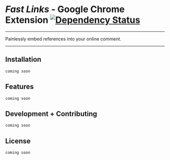 # *Fast Links* - Google Chrome Extension [![Dependency Status](https://david-dm.org/thundergolfer/fast-links.svg)](https://david-dm.org/thundergolfer/fast-links)

----

Painlessly embed references into your online comment.

----

## Installation 

`coming soon`

## Features

`coming soon`

## Development + Contributing

`coming soon`

## License

`coming soon`
